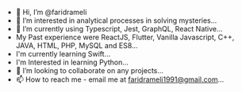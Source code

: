 - 👋 Hi, I’m @faridrameli
- 👀 I’m interested in analytical processes in solving mysteries...
- 🌱 I’m currently using Typescript, Jest, GraphQL, React Native...
- My Past experience were ReactJS, Flutter, Vanilla Javascript, C++, JAVA, HTML, PHP, MySQL and ES8...
- I'm currently learning Swift...
- I'm Interested in learning Python...
- 💞️ I’m looking to collaborate on any projects...
- 📫 How to reach me - email me at faridrameli1991@gmail.com...

<!---
faridrameli/faridrameli is a ✨ special ✨ repository because its `README.md` (this file) appears on your GitHub profile.
You can click the Preview link to take a look at your changes.
--->
